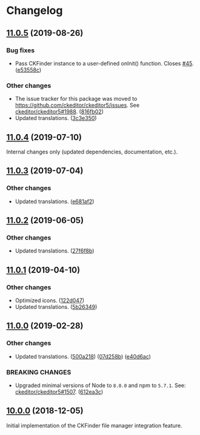 Changelog
=========

## [11.0.5](https://github.com/ckeditor/ckeditor5-ckfinder/compare/v11.0.4...v11.0.5) (2019-08-26)

### Bug fixes

* Pass CKFinder instance to a user-defined onInit() function. Closes [#45](https://github.com/ckeditor/ckeditor5-ckfinder/issues/45). ([e53558c](https://github.com/ckeditor/ckeditor5-ckfinder/commit/e53558c))

### Other changes

* The issue tracker for this package was moved to https://github.com/ckeditor/ckeditor5/issues. See [ckeditor/ckeditor5#1988](https://github.com/ckeditor/ckeditor5/issues/1988). ([816fb02](https://github.com/ckeditor/ckeditor5-ckfinder/commit/816fb02))
* Updated translations. ([3c3e350](https://github.com/ckeditor/ckeditor5-ckfinder/commit/3c3e350))


## [11.0.4](https://github.com/ckeditor/ckeditor5-ckfinder/compare/v11.0.3...v11.0.4) (2019-07-10)

Internal changes only (updated dependencies, documentation, etc.).


## [11.0.3](https://github.com/ckeditor/ckeditor5-ckfinder/compare/v11.0.2...v11.0.3) (2019-07-04)

### Other changes

* Updated translations. ([e681af2](https://github.com/ckeditor/ckeditor5-ckfinder/commit/e681af2))


## [11.0.2](https://github.com/ckeditor/ckeditor5-ckfinder/compare/v11.0.1...v11.0.2) (2019-06-05)

### Other changes

* Updated translations. ([27f6f8b](https://github.com/ckeditor/ckeditor5-ckfinder/commit/27f6f8b))


## [11.0.1](https://github.com/ckeditor/ckeditor5-ckfinder/compare/v11.0.0...v11.0.1) (2019-04-10)

### Other changes

* Optimized icons. ([122d047](https://github.com/ckeditor/ckeditor5-ckfinder/commit/122d047))
* Updated translations. ([5b26349](https://github.com/ckeditor/ckeditor5-ckfinder/commit/5b26349))


## [11.0.0](https://github.com/ckeditor/ckeditor5-ckfinder/compare/v10.0.0...v11.0.0) (2019-02-28)

### Other changes

* Updated translations. ([500a218](https://github.com/ckeditor/ckeditor5-ckfinder/commit/500a218)) ([07d258b](https://github.com/ckeditor/ckeditor5-ckfinder/commit/07d258b)) ([e40d6ac](https://github.com/ckeditor/ckeditor5-ckfinder/commit/e40d6ac))

### BREAKING CHANGES

* Upgraded minimal versions of Node to `8.0.0` and npm to `5.7.1`. See: [ckeditor/ckeditor5#1507](https://github.com/ckeditor/ckeditor5/issues/1507). ([612ea3c](https://github.com/ckeditor/ckeditor5-cloud-services/commit/612ea3c))


## [10.0.0](https://github.com/ckeditor/ckeditor5-ckfinder/tree/v10.0.0) (2018-12-05)

Initial implementation of the CKFinder file manager integration feature.
